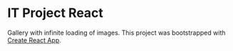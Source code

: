 # IT Project React

Gallery with infinite loading of images.
This project was bootstrapped with [Create React App](https://github.com/facebook/create-react-app).
